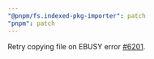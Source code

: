 ```yaml
---
"@pnpm/fs.indexed-pkg-importer": patch
"pnpm": patch
---
```


Retry copying file on EBUSY error [#6201](https://github.com/pnpm/pnpm/issues/6201).
